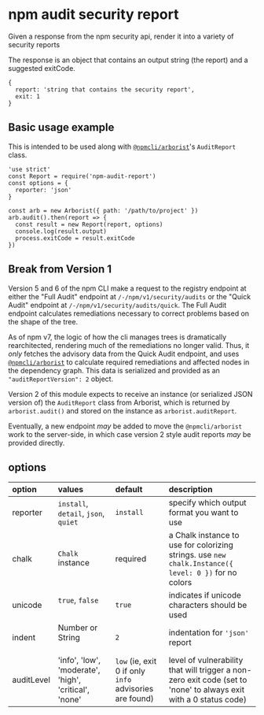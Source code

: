 # npm audit security report

Given a response from the npm security api, render it into a variety of security reports

The response is an object that contains an output string (the report) and a suggested exitCode.
```
{
  report: 'string that contains the security report',
  exit: 1
}
```


## Basic usage example

This is intended to be used along with
[`@npmcli/arborist`](http://npm.im/@npmcli/arborist)'s `AuditReport` class.

```
'use strict'
const Report = require('npm-audit-report')
const options = {
  reporter: 'json'
}

const arb = new Arborist({ path: '/path/to/project' })
arb.audit().then(report => {
  const result = new Report(report, options)
  console.log(result.output)
  process.exitCode = result.exitCode
})
```

## Break from Version 1

Version 5 and 6 of the npm CLI make a request to the registry endpoint at
either the "Full Audit" endpoint at `/-/npm/v1/security/audits` or
the "Quick Audit" endpoint at `/-/npm/v1/security/audits/quick`.  The Full
Audit endpoint calculates remediations necessary to correct problems based
on the shape of the tree.

As of npm v7, the logic of how the cli manages trees is dramatically
rearchitected, rendering much of the remediations no longer valid.
Thus, it _only_ fetches the advisory data from the Quick Audit endpoint,
and uses [`@npmcli/arborist`](http://npm.im/@npmcli/arborist) to calculate
required remediations and affected nodes in the dependency graph.  This
data is serialized and provided as an `"auditReportVersion": 2` object.

Version 2 of this module expects to receive an instance (or serialized JSON
version of) the `AuditReport` class from Arborist, which is returned by
`arborist.audit()` and stored on the instance as `arborist.auditReport`.

Eventually, a new endpoint _may_ be added to move the `@npmcli/arborist` work
to the server-side, in which case version 2 style audit reports _may_ be
provided directly.

## options

| option   | values                               | default   | description |
| :---     | :---                                 | :---      |:--- |
| reporter | `install`, `detail`, `json`, `quiet` | `install` | specify which output format you want to use |
| chalk    | `Chalk` instance                     | required  | a Chalk instance to use for colorizing strings. use `new chalk.Instance({ level: 0 })` for no colors |
| unicode  | `true`, `false`                      | `true`    | indicates if unicode characters should be used|
| indent   | Number or String                     | `2`       | indentation for `'json'` report|
| auditLevel | 'info', 'low', 'moderate', 'high', 'critical', 'none' | `low` (ie, exit 0 if only `info` advisories are found) | level of vulnerability that will trigger a non-zero exit code (set to 'none' to always exit with a 0 status code) |

